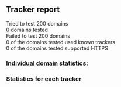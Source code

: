## Tracker report
Tried to test 200 domains<br>
0 domains tested <br>
Failed to test 200 domains <br>
0 of the domains tested used known trackers <br>
0 of the domains tested supported HTTPS <br>


### Individual domain statistics: 
### Statistics for each tracker
